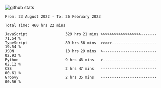 
![github stats](https://github-readme-stats.vercel.app/api?username=realmahd1&show_icons=true&theme=codeSTACKr&hide_rank=true&count_private=true)

<!--START_SECTION:waka-->

```text
From: 23 August 2022 - To: 26 February 2023

Total Time: 460 hrs 22 mins

JavaScript                 329 hrs 21 mins >>>>>>>>>>>>>>>>>>-------   71.54 %
TypeScript                 89 hrs 56 mins  >>>>>--------------------   19.54 %
JSON                       13 hrs 29 mins  >------------------------   02.93 %
Python                     9 hrs 46 mins   >------------------------   02.12 %
CSS                        2 hrs 47 mins   -------------------------   00.61 %
Groovy                     2 hrs 35 mins   -------------------------   00.56 %
```

<!--END_SECTION:waka-->
